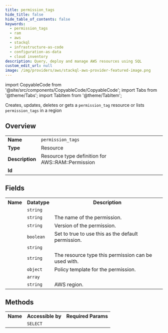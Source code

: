 ```yaml
---
title: permission_tags
hide_title: false
hide_table_of_contents: false
keywords:
  - permission_tags
  - ram
  - aws
  - stackql
  - infrastructure-as-code
  - configuration-as-data
  - cloud inventory
description: Query, deploy and manage AWS resources using SQL
custom_edit_url: null
image: /img/providers/aws/stackql-aws-provider-featured-image.png
---
```


import CopyableCode from '@site/src/components/CopyableCode/CopyableCode';
import Tabs from '@theme/Tabs';
import TabItem from '@theme/TabItem';

Creates, updates, deletes or gets a <code>permission_tag</code> resource or lists <code>permission_tags</code> in a region

## Overview
<table><tbody>
<tr><td><b>Name</b></td><td><code>permission_tags</code></td></tr>
<tr><td><b>Type</b></td><td>Resource</td></tr>
<tr><td><b>Description</b></td><td>Resource type definition for AWS::RAM::Permission</td></tr>
<tr><td><b>Id</b></td><td><CopyableCode code="aws.ram.permission_tags" /></td></tr>
</tbody></table>

## Fields
<table><tbody><tr><th>Name</th><th>Datatype</th><th>Description</th></tr><tr><td><CopyableCode code="arn" /></td><td><code>string</code></td><td></td></tr>
<tr><td><CopyableCode code="name" /></td><td><code>string</code></td><td>The name of the permission.</td></tr>
<tr><td><CopyableCode code="version" /></td><td><code>string</code></td><td>Version of the permission.</td></tr>
<tr><td><CopyableCode code="is_resource_type_default" /></td><td><code>boolean</code></td><td>Set to true to use this as the default permission.</td></tr>
<tr><td><CopyableCode code="permission_type" /></td><td><code>string</code></td><td></td></tr>
<tr><td><CopyableCode code="resource_type" /></td><td><code>string</code></td><td>The resource type this permission can be used with.</td></tr>
<tr><td><CopyableCode code="policy_template" /></td><td><code>object</code></td><td>Policy template for the permission.</td></tr>
<tr><td><CopyableCode code="tags" /></td><td><code>array</code></td><td></td></tr>
<tr><td><CopyableCode code="region" /></td><td><code>string</code></td><td>AWS region.</td></tr>
</tbody></table>

## Methods

<table><tbody>
  <tr>
    <th>Name</th>
    <th>Accessible by</th>
    <th>Required Params</th>
  </tr>
  <tr>
    <td><CopyableCode code="view" /></td>
    <td><code>SELECT</code></td>
    <td><CopyableCode code="region" /></td>
  </tr>
</tbody></table>








